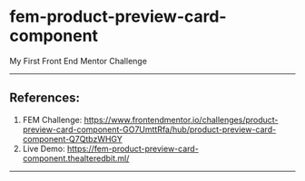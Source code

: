 # fem-product-preview-card-component
My First Front End Mentor Challenge

---

## References:
1. FEM Challenge: https://www.frontendmentor.io/challenges/product-preview-card-component-GO7UmttRfa/hub/product-preview-card-component-Q7QtbzWHGY
2. Live Demo: https://fem-product-preview-card-component.thealteredbit.ml/

---
